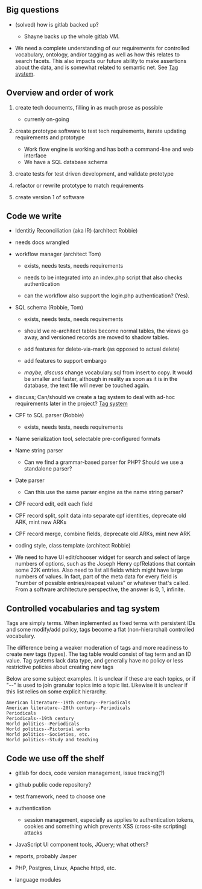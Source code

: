 
Big questions
---

- (solved) how is gitlab backed up?

  - Shayne backs up the whole gitlab VM.

- We need a complete understanding of our requirements for controlled vocabulary, ontology, and/or tagging as
  well as how this relates to search facets. This also impacts our future ability to make assertions about the
  data, and is somewhat related to semantic net. See [Tag system](#controlled-vocabularies-and-tag-system).
  

Overview and order of work
---


1. create tech documents, filling in as much prose as possible
   - currenly on-going

1. create prototype software to test tech requirements, iterate updating requirements and prototype
   - Work flow engine is working and has both a command-line and web interface
   - We have a SQL database schema

1. create tests for test driven development, and validate prototype

1. refactor or rewrite prototype to match requirements

1. create version 1 of software


Code we write
----

- Identitiy Reconciliation (aka IR) (architect Robbie)

 - needs docs wrangled

- workflow manager (architect Tom)

  - exists, needs tests, needs requirements
  
  - needs to be integrated into an index.php script that also checks authentication
  
  - can the workflow also support the login.php authentication? (Yes).
  
- SQL schema (Robbie, Tom)

  - exists, needs tests, needs requirements
  
  - should we re-architect tables become normal tables, the views go away, and versioned records are moved to shadow tables.
  
  - add features for delete-via-mark (as opposed to actual delete)
  
  - add features to support embargo
  
  - *maybe, discuss* change vocabulary.sql from insert to copy. It would be smaller and faster, although in reality as soon as
    it is in the database, the text file will never be touched again.
    
- discuss; Can/should we create a tag system to deal with ad-hoc requirements later in the project? [Tag system](#controlled-vocabularies-and-tag-system)

- CPF to SQL parser (Robbie)

  - exists, needs tests, needs requirements
  
- Name serialization tool, selectable pre-configured formats

- Name string parser

    - Can we find a grammar-based parser for PHP? Should we use a standalone parser?

- Date parser

  - Can this use the same parser engine as the name string parser?

- CPF record edit, edit each field

- CPF record split, split data into separate cpf identities, deprecate old ARK, mint new ARKs

- CPF record merge, combine fields, deprecate old ARKs, mint new ARK

- coding style, class template (architect Robbie)

- We need to have UI edit/chooser widget for search and select of large numbers of options, such as the Joseph
  Henry cpfRelations that contain some 22K entries. Also need to list all fields which might have large numbers
  of values. In fact, part of the meta data for every field is "number of possible entries/reapeat values" or
  whatever that's called. From a software architecture perspective, the answer is 0, 1, infinite.


Controlled vocabularies and tag system 
---

Tags are simply terms. When inplemented as fixed terms with persistent IDs and some modify/add policy, tags
become a flat (non-hierarchal) controlled vocabulary.

The difference being a weaker moderation of tags and more readiness to create new tags (types). The tag table
would consist of tag term and an ID value. Tag systems lack data type, and generally have no policy or less
restrictive policies about creating new tags

Below are some subject examples. It is unclear if these are each topics, or if "--" is used to join granular
topics into a topic list. Likewise it is unclear if this list relies on some explicit hierarchy. 
  
```
American literature--19th century--Periodicals
American literature--20th century--Periodicals
Periodicals
Periodicals--19th century
World politics--Periodicals
World politics--Pictorial works
World politics--Societies, etc.
World politics--Study and teaching
```


Code we use off the shelf
---

- gitlab for docs, code version management, issue tracking(?)

- github public code repository?

- test framework, need to choose one

- authentication
  - session management, especially as applies to authentication tokens, cookies and something which prevents
    XSS (cross-site scripting) attacks
    
- JavaScript UI component tools, JQuery; what others?

- reports, probably Jasper

- PHP, Postgres, Linux, Apache httpd, etc.

- language modules
